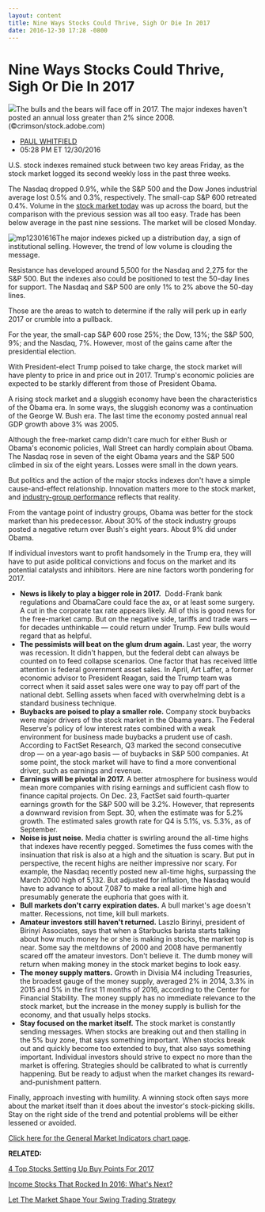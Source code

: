 ```yaml
---
layout: content
title: Nine Ways Stocks Could Thrive, Sigh Or Die In 2017
date: 2016-12-30 17:28 -0800
---
```



Nine Ways Stocks Could Thrive, Sigh Or Die In 2017
===================================================


![](https://www.investors.com/wp-content/uploads/2016/12/BIGPIC-123016-adobe.jpg)The bulls and the bears will face off in 2017. The major indexes haven't posted an annual loss greater than 2% since 2008. (©crimson/stock.adobe.com)




* [PAUL WHITFIELD](https://www.investors.com/author/whitfieldp/ "Posts by PAUL WHITFIELD")
* 05:28 PM ET 12/30/2016




U.S. stock indexes remained stuck between two key areas Friday, as the stock market logged its second weekly loss in the past three weeks.


The Nasdaq dropped 0.9%, while the S&P 500 and the Dow Jones industrial average lost 0.5% and 0.3%, respectively. The small-cap S&P 600 retreated 0.4%. Volume in the [stock market today](https://www.investors.com/category/market-trend/stock-market-today/) was up across the board, but the comparison with the previous session was all too easy. Trade has been below average in the past nine sessions. The market will be closed Monday.


![mp12301616](https://www.investors.com/wp-content/uploads/2016/12/MP12301616.png)The major indexes picked up a distribution day, a sign of institutional selling. However, the trend of low volume is clouding the message.


Resistance has developed around 5,500 for the Nasdaq and 2,275 for the S&P 500. But the indexes also could be positioned to test the 50-day lines for support. The Nasdaq and S&P 500 are only 1% to 2% above the 50-day lines.


Those are the areas to watch to determine if the rally will perk up in early 2017 or crumble into a pullback.


For the year, the small-cap S&P 600 rose 25%; the Dow, 13%; the S&P 500, 9%; and the Nasdaq, 7%. However, most of the gains came after the presidential election.


With President-elect Trump poised to take charge, the stock market will have plenty to price in and price out in 2017. Trump's economic policies are expected to be starkly different from those of President Obama.


A rising stock market and a sluggish economy have been the characteristics of the Obama era. In some ways, the sluggish economy was a continuation of the George W. Bush era. The last time the economy posted annual real GDP growth above 3% was 2005.


Although the free-market camp didn't care much for either Bush or Obama's economic policies, Wall Street can hardly complain about Obama. The Nasdaq rose in seven of the eight Obama years and the S&P 500 climbed in six of the eight years. Losses were small in the down years.


But politics and the action of the major stocks indexes don't have a simple cause-and-effect relationship. Innovation matters more to the stock market, and [industry-group performance](https://www.investors.com/how-to-invest/investors-corner/can-trump-revive-reagans-stock-market-magic/) reflects that reality.


From the vantage point of industry groups, Obama was better for the stock market than his predecessor. About 30% of the stock industry groups posted a negative return over Bush's eight years. About 9% did under Obama.


If individual investors want to profit handsomely in the Trump era, they will have to put aside political convictions and focus on the market and its potential catalysts and inhibitors. Here are nine factors worth pondering for 2017.


* **News is likely to play a bigger role in 2017.**  Dodd-Frank bank regulations and ObamaCare could face the ax, or at least some surgery. A cut in the corporate tax rate appears likely. All of this is good news for the free-market camp. But on the negative side, tariffs and trade wars — for decades unthinkable — could return under Trump. Few bulls would regard that as helpful.
* **The pessimists will beat on the glum drum again.** Last year, the worry was recession. It didn't happen, but the federal debt can always be counted on to feed collapse scenarios. One factor that has received little attention is federal government asset sales. In April, Art Laffer, a former economic advisor to President Reagan, said the Trump team was correct when it said asset sales were one way to pay off part of the national debt. Selling assets when faced with overwhelming debt is a standard business technique.
* **Buybacks are poised to play a smaller role.** Company stock buybacks were major drivers of the stock market in the Obama years. The Federal Reserve's policy of low interest rates combined with a weak environment for business made buybacks a prudent use of cash. According to FactSet Research, Q3 marked the second consecutive drop — on a year-ago basis — of buybacks in S&P 500 companies. At some point, the stock market will have to find a more conventional driver, such as earnings and revenue.
* **Earnings will be pivotal in 2017.** A better atmosphere for business would mean more companies with rising earnings and sufficient cash flow to finance capital projects. On Dec. 23, FactSet said fourth-quarter earnings growth for the S&P 500 will be 3.2%. However, that represents a downward revision from Sept. 30, when the estimate was for 5.2% growth. The estimated sales growth rate for Q4 is 5.1%, vs. 5.3%, as of September.
* **Noise is just noise.** Media chatter is swirling around the all-time highs that indexes have recently pegged. Sometimes the fuss comes with the insinuation that risk is also at a high and the situation is scary. But put in perspective, the recent highs are neither impressive nor scary. For example, the Nasdaq recently posted new all-time highs, surpassing the March 2000 high of 5,132. But adjusted for inflation, the Nasdaq would have to advance to about 7,087 to make a real all-time high and presumably generate the euphoria that goes with it.
* **Bull markets don't carry expiration dates.** A bull market's age doesn't matter. Recessions, not time, kill bull markets.
* **Amateur investors still haven't returned.** Laszlo Birinyi, president of Birinyi Associates, says that when a Starbucks barista starts talking about how much money he or she is making in stocks, the market top is near. Some say the meltdowns of 2000 and 2008 have permanently scared off the amateur investors. Don't believe it. The dumb money will return when making money in the stock market begins to look easy.
* **The money supply matters.** Growth in Divisia M4 including Treasuries, the broadest gauge of the money supply, averaged 2% in 2014, 3.3% in 2015 and 5% in the first 11 months of 2016, according to the Center for Financial Stability. The money supply has no immediate relevance to the stock market, but the increase in the money supply is bullish for the economy, and that usually helps stocks.
* **Stay focused on the market itself.** The stock market is constantly sending messages. When stocks are breaking out and then stalling in the 5% buy zone, that says something important. When stocks break out and quickly become too extended to buy, that also says something important. Individual investors should strive to expect no more than the market is offering. Strategies should be calibrated to what is currently happening. But be ready to adjust when the market changes its reward-and-punishment pattern.


Finally, approach investing with humility. A winning stock often says more about the market itself than it does about the investor's stock-picking skills. Stay on the right side of the trend and potential problems will be either lessened or avoided.


[Click here for the General Market Indicators chart page](https://www.investors.com/wp-content/uploads/2016/12/GMI_010217.pdf).


**RELATED:**


[4 Top Stocks Setting Up Buy Points For 2017](https://www.investors.com/stock-lists/ibd-50/4-top-stocks-setting-up-new-buy-points-for-2017/)


[Income Stocks That Rocked In 2016: What's Next?](https://www.investors.com/research/the-income-investor/average-gain-by-the-top-25-stocks-in-the-income-investor-in-2016-up-38/)


[Let The Market Shape Your Swing Trading Strategy](https://www.investors.com/research/swing-trading/let-the-stock-market-shape-your-swing-trading-strategy/)




